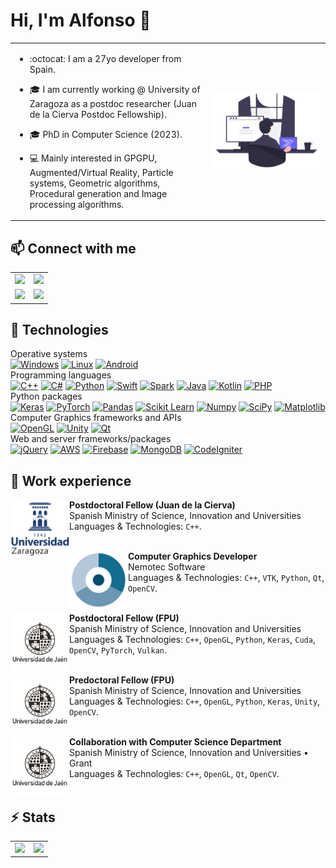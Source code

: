 # Hi, I'm Alfonso :wave:

<table style="border:none!important;">
    <tr>
        <td style="width:50%">
            <p>

- :octocat: I am a 27yo developer from Spain.
        
- :mortar_board: I am currently working @ University of Zaragoza as a postdoc researcher (Juan de la Cierva Postdoc Fellowship).

- :mortar_board: PhD in Computer Science (2023).  

- :computer: Mainly interested in GPGPU, Augmented/Virtual Reality, Particle systems, Geometric algorithms, Procedural generation and Image processing algorithms.  
            </p>
        </td>
        <td style="width:30%">
            <img src="assets/introduction/programming.png"> 
        </td>
    </tr>
</table>

## :mailbox: Connect with me

<table style="border:none!important;">
    <tr>
        <td>
            <a href="mailto:allopezr@ujaen.es"><img src="https://img.shields.io/badge/allopezr@ujaen.es-email-red?style=for-the-badge&logo=gmail&labelColor=101010"></a>
        </td>
        <td>
            <a href="https://www.linkedin.com/in/alfonso-l%C3%B3pez-ruiz-7607331b7/"><img src="https://img.shields.io/badge/Alfonso_López_Ruiz-LinkedIn-green?style=for-the-badge&logo=LinkedIn&labelColor=101010"></a>
        </td>
    </tr>
    <tr>
        <td>
            <a href="https://orcid.org/0000-0003-1423-9496"><img src="https://img.shields.io/badge/0000_0003_1423_9496-ORCID-blue?style=for-the-badge&logo=ORCID&labelColor=101010"></a>
        </td>
        <td> 
            <a href="https://www.researchgate.net/profile/Alfonso_Ruiz2"><img src="https://img.shields.io/badge/Alfonso_López_Ruiz-ResearchGate-orange?style=for-the-badge&logo=ResearchGate&labelColor=101010"></a>    
        </td>
    </tr>
</table>

## :wrench: Technologies

Operative systems</br>
[![Windows](https://custom-icon-badges.demolab.com/badge/Windows-999999?style=for-the-badge&logo=windows11&logoColor=white)]()
[![Linux](https://img.shields.io/badge/Linux-FA7343?style=for-the-badge&logo=linux&logoColor=white)]()
[![Android](https://img.shields.io/badge/Android-1575F9?style=for-the-badge&logo=android&logoColor=white)]()
</br>
Programming languages</br>
[![C++](https://img.shields.io/badge/C++-FA7343?style=for-the-badge&logo=cplusplus&logoColor=white)]()
[![C#](https://custom-icon-badges.demolab.com/badge/C%23-%23239120.svg?style=for-the-badge&logo=cshrp&logoColor=white)]()
[![Python](https://img.shields.io/badge/Python-1575F9?style=for-the-badge&logo=python&logoColor=white)]()
[![Swift](https://img.shields.io/badge/Swift-green?style=for-the-badge&logo=swift&logoColor=white)]()
[![Spark](https://img.shields.io/badge/Spark-purple?style=for-the-badge&logo=apachespark&logoColor=white)]()
[![Java](https://img.shields.io/badge/Java-007396?style=for-the-badge&logo=openjdk&logoColor=white)]()
[![Kotlin](https://img.shields.io/badge/Kotlin-0095D5?style=for-the-badge&logo=kotlin&logoColor=white)]()
[![PHP](https://img.shields.io/badge/PHP-FFCA28?style=for-the-badge&logo=php&logoColor=white)]()
</br>
Python packages</br>
[![Keras](https://img.shields.io/badge/Keras-green?style=for-the-badge&logo=keras&logoColor=white)]()
[![PyTorch](https://img.shields.io/badge/PyTorch-red?style=for-the-badge&logo=pytorch&logoColor=white)]()
[![Pandas](https://img.shields.io/badge/Pandas-pink?style=for-the-badge&logo=pandas&logoColor=white)]()
[![Scikit Learn](https://img.shields.io/badge/Scikit_Learn-007396?style=for-the-badge&logo=scikitlearn&logoColor=white)]()
[![Numpy](https://img.shields.io/badge/Numpy-0095D5?style=for-the-badge&logo=numpy&logoColor=white)]()
[![SciPy](https://img.shields.io/badge/SciPy-olive?style=for-the-badge&logo=scipy&logoColor=white)]()
[![Matplotlib](https://custom-icon-badges.demolab.com/badge/Matplotlib-cyan?style=for-the-badge&logo=matplotlib&logoColor=white)]()
</br>
Computer Graphics frameworks and APIs</br>
[![OpenGL](https://img.shields.io/badge/OpenGL-999999?style=for-the-badge&logo=OpenGL&logoColor=white)]()
[![Unity](https://img.shields.io/badge/Unity-3DDC84?style=for-the-badge&logo=unity&logoColor=white)]()
[![Qt](https://img.shields.io/badge/Qt-yellow?style=for-the-badge&logo=qt&logoColor=white)]()
</br>
Web and server frameworks/packages</br>
[![jQuery](https://img.shields.io/badge/jQuery-F7DF1E?style=for-the-badge&logo=jquery&logoColor=white)]()
[![AWS](https://img.shields.io/badge/AWS-232F3E?style=for-the-badge&logo=amazon-web-services&logoColor=white)]()
[![Firebase](https://img.shields.io/badge/Firebase-FFCA28?style=for-the-badge&logo=firebase&logoColor=white)]()
[![MongoDB](https://img.shields.io/badge/MongoDB-47A248?style=for-the-badge&logo=mongodb&logoColor=white)]()
[![CodeIgniter](https://img.shields.io/badge/CodeIgniter-purple?style=for-the-badge&logo=codeigniter&logoColor=white)]()
</br>

## :book: Work experience

[<img align="left" height="94px" width="94px" alt="Nemotec" src="assets/media/unizar.png"/>](https://nemostudio.nemotec.com/)

**Postdoctoral Fellow (Juan de la Cierva)** \
Spanish Ministry of Science, Innovation and Universities\
Languages & Technologies: `C++`. \
<br/>

[<img align="left" height="94px" width="94px" alt="Nemotec" src="assets/media/nemotec.jpg"/>](https://nemostudio.nemotec.com/)

**Computer Graphics Developer** \
Nemotec Software\
Languages & Technologies: `C++`, `VTK`, `Python`, `Qt`, `OpenCV`. \
<br/>

[<img align="left" height="94px" width="94px" alt="University of Jaén" src="assets/media/uja.png"/>](https://ujaen.es)

**Postdoctoral Fellow (FPU)** \
Spanish Ministry of Science, Innovation and Universities \
Languages & Technologies: `C++`, `OpenGL`, `Python`, `Keras`, `Cuda`, `OpenCV`, `PyTorch`, `Vulkan`. \
<br/>

[<img align="left" height="94px" width="94px" alt="University of Jaén" src="assets/media/uja.png"/>](https://ujaen.es)

**Predoctoral Fellow (FPU)** \
Spanish Ministry of Science, Innovation and Universities \
Languages & Technologies: `C++`, `OpenGL`, `Python`, `Keras`, `Unity`, `OpenCV`. \
<br/>

[<img align="left" height="94px" width="94px" alt="University of Jaén" src="assets/media/uja.png"/>](https://ujaen.es)

**Collaboration with Computer Science Department** \
Spanish Ministry of Science, Innovation and Universities • Grant \
Languages & Technologies: `C++`, `OpenGL`, `Qt`, `OpenCV`. \
<br/>

## :zap: Stats 

<table>
    <tr>
        <td style="width:50%">
            <img src="https://github-readme-stats.vercel.app/api?username=AlfonsoLRz&bg_color=30,e96443,904e95&title_color=fff&text_color=fff&rank_icon=github" height=200>
        </td>
        <td  style="width:50%">
            <img src="https://github-readme-stats.vercel.app/api/top-langs/?username=AlfonsoLRz&bg_color=30,e96443,904e95&title_color=fff&text_color=fff&layout=donut" height=200>
        </td>
    </tr>
</table>

<!-- ### Pinned repositories

<table style="width:100%">
<tr>
    <td>
        <a href="https://github.com/AlfonsoLRz/AG2223"><img align="center" src="https://github-readme-stats.vercel.app/api/pin/?username=AlfonsoLRz&repo=AG2223&theme=nord" alt="Algoritmos Geometricos" /></a>
    </td>
    <td>
        <a href="https://github.com/AlfonsoLRz/ScopusPlot"><img align="center" src="https://github-readme-stats.vercel.app/api/pin/?username=AlfonsoLRz&repo=ScopusPlot&theme=nord" alt="ScopusPlot"/></a>
    </td>
</tr>
<tr>
    <td>
        <a href="https://github.com/AlfonsoLRz/PointCloudRendering"><img align="center" src="https://github-readme-stats.vercel.app/api/pin/?username=AlfonsoLRz&repo=PointCloudRendering&theme=nord" alt="Point Cloud Rendering" /></a>
    </td>
    <td>
        <a href="https://github.com/AlfonsoLRz/TIFF2JPEG"><img align="center" src="https://github-readme-stats.vercel.app/api/pin/?username=AlfonsoLRz&repo=TIFF2JPEG&theme=nord" alt="TIFF2JPEG"/></a>
    </td>
</tr>
<tr>
    <td>
        <a href="https://github.com/AlfonsoLRz/brdf_viewer"><img align="center" src="https://github-readme-stats.vercel.app/api/pin/?username=AlfonsoLRz&repo=brdf_viewer&theme=nord" alt="BRDF Viewer" /></a>
    </td>
    <td>
        <a href="https://github.com/SensorLaboratory/SensorLaboratory.github.io"><img align="center" src="https://github-readme-stats.vercel.app/api/pin/?username=SensorLaboratory&repo=SensorLaboratory.github.io&theme=nord" alt="Sensor laboratory"/></a>
    </td>
</tr>
</table> -->




